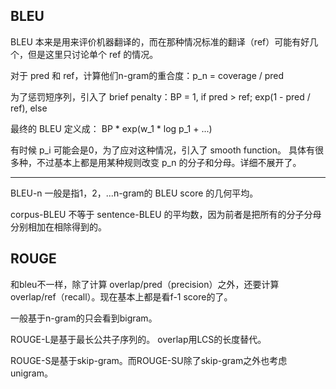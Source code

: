 ## BLEU

BLEU 本来是用来评价机器翻译的，而在那种情况标准的翻译（ref）可能有好几个，但是这里只讨论单个 ref 的情况。

对于 pred 和 ref，计算他们n-gram的重合度：p_n = coverage / pred

为了惩罚短序列，引入了 brief penalty：BP = 1, if pred > ref; exp(1 - pred / ref), else

最终的 BLEU 定义成：
BP * exp(w_1 * log p_1 + ...)

有时候 p_i 可能会是0，为了应对这种情况，引入了 smooth function。
具体有很多种，不过基本上都是用某种规则改变 p_n 的分子和分母。详细不展开了。


---


BLEU-n 一般是指1，2，...n-gram的 BLEU score 的几何平均。

corpus-BLEU 不等于 sentence-BLEU 的平均数，因为前者是把所有的分子分母分别相加在相除得到的。




## ROUGE

和bleu不一样，除了计算 overlap/pred（precision）之外，还要计算 overlap/ref（recall）。现在基本上都是看f-1 score的了。

一般基于n-gram的只会看到bigram。

ROUGE-L是基于最长公共子序列的。 overlap用LCS的长度替代。

ROUGE-S是基于skip-gram。而ROUGE-SU除了skip-gram之外也考虑unigram。







